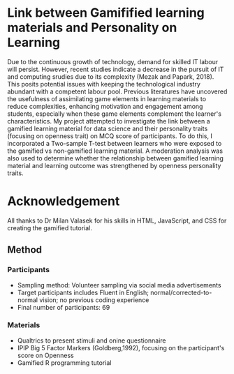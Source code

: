 # Link between Gamifified learning materials and Personality on Learning
Due to the continuous growth of technology, demand for skilled IT labour will persist. However, recent studies indicate a decrease in the pursuit of IT and computing srudies due to its complexity (Mezak and Papark, 2018). This posits potential issues with keeping the technological industry abundant with a competent labour pool. Previous literatures have uncovered the usefulness of assimilating game elements in learning materials to reduce complexities, enhancing motivation and engagement among students, especially when these game elements complement the learner's characteristics. 
My project attempted to investigate the link between a gamified learning material for data science and their personality traits (focusing on openness trait) on MCQ score of participants. To do this, I incorporated a Two-sample T-test between learners who were exposed to the gamified vs non-gamified learning material. A moderation analysis was also used to determine whether the relationship between gamified learning material and learning outcome was strengthened by openness personality traits. 

# Acknowledgement
All thanks to Dr Milan Valasek for his skills in HTML, JavaScript, and CSS for creating the gamified tutorial.

## Method
### Participants
- Sampling method: Volunteer sampling via social media advertisements
- Target participants includes Fluent in English; normal/corrected-to-normal vision; no previous coding experience
- Final number of participants: 69

### Materials
- Qualtrics to present stimuli and onine questionnaire
- IPIP Big 5 Factor Markers (Goldberg,1992), focusing on the participant's score on Openness
- Gamified R programming tutorial 

